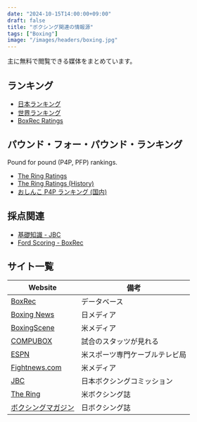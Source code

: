 ```yaml
---
date: "2024-10-15T14:00:00+09:00"
draft: false
title: "ボクシング関連の情報源"
tags: ["Boxing"]
image: "/images/headers/boxing.jpg"
---
```


主に無料で閲覧できる媒体をまとめています。

## ランキング

- [日本ランキング](https://jbc.or.jp/ranking/)
- [世界ランキング](https://www.boxingscene.com/rankings)
- [BoxRec Ratings](https://boxrec.com/en/ratings)

## パウンド・フォー・パウンド・ランキング

Pound for pound (P4P, PFP) rankings.

- [The Ring Ratings](https://www.ringtv.com/ratings/)
- [The Ring Ratings (History)](https://en.wikipedia.org/wiki/List_of_The_Ring_pound_for_pound_rankings)
- [おしんこ P4P ランキング (国内)](https://osync.io/posts/boxing-p4p-jp/)

## 採点関連

- [基礎知識 - JBC](https://jbc.or.jp/basic/)
- [Ford Scoring - BoxRec](https://boxrec.com/wiki/index.php/Ford_Scoring)

## サイト一覧

Website                                                       | 備考
--------------------------------------------------------------|--------------------
[BoxRec](https://boxrec.com/)                                 | データベース
[Boxing News](https://boxingnews.jp/)                         | 日メディア
[BoxingScene](https://www.boxingscene.com/)                   | 米メディア
[COMPUBOX](https://beta.compuboxdata.com/)                    | 試合のスタッツが見れる
[ESPN](https://www.espn.com/boxing/)                          | 米スポーツ専門ケーブルテレビ局
[Fightnews.com](https://fightnews.com/)                       | 米メディア
[JBC](https://jbc.or.jp/ranking/)                             | 日本ボクシングコミッション
[The Ring](https://www.ringtv.com/)                           | 米ボクシング誌
[ボクシングマガジン](https://www.bbm-japan.com/category/boxing) | 日ボクシング誌

